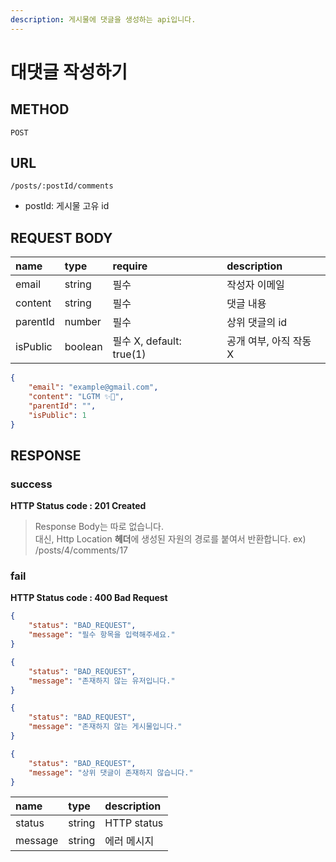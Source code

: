 ```yaml
---
description: 게시물에 댓글을 생성하는 api입니다.
---
```


# 대댓글 작성하기

## METHOD

```text
POST
```

## URL

```text
/posts/:postId/comments
```

- postId: 게시물 고유 id

## REQUEST BODY

| name     | type    | require                  | description            |
| :------- | :------ | :----------------------- | :--------------------- |
| email    | string  | 필수                     | 작성자 이메일          |
| content  | string  | 필수                     | 댓글 내용              |
| parentId | number  | 필수                     | 상위 댓글의 id         |
| isPublic | boolean | 필수 X, default: true(1) | 공개 여부, 아직 작동 X |

```json
{
    "email": "example@gmail.com",
    "content": "LGTM ✨💖",
    "parentId": "",
    "isPublic": 1
}
```

## RESPONSE

### success

**HTTP Status code : 201 Created**

> Response Body는 따로 없습니다.  
> 대신, Http Location **헤더**에 생성된 자원의 경로를 붙여서 반환합니다.
> ex) /posts/4/comments/17

### fail

**HTTP Status code : 400 Bad Request**

```json
{
    "status": "BAD_REQUEST",
    "message": "필수 항목을 입력해주세요."
}
```

```json
{
    "status": "BAD_REQUEST",
    "message": "존재하지 않는 유저입니다."
}
```

```json
{
    "status": "BAD_REQUEST",
    "message": "존재하지 않는 게시물입니다."
}
```

```json
{
    "status": "BAD_REQUEST",
    "message": "상위 댓글이 존재하지 않습니다."
}
```

| name    | type   | description |
| :------ | :----- | :---------- |
| status  | string | HTTP status |
| message | string | 에러 메시지 |

